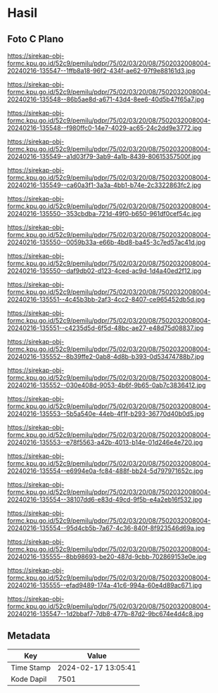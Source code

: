 # Hasil

## Foto C Plano

https://sirekap-obj-formc.kpu.go.id/52c9/pemilu/pdpr/75/02/03/20/08/7502032008004-20240216-135547--1ffb8a18-96f2-434f-ae62-97f9e88161d3.jpg

https://sirekap-obj-formc.kpu.go.id/52c9/pemilu/pdpr/75/02/03/20/08/7502032008004-20240216-135548--86b5ae8d-a671-43d4-8ee6-40d5b47f65a7.jpg

https://sirekap-obj-formc.kpu.go.id/52c9/pemilu/pdpr/75/02/03/20/08/7502032008004-20240216-135548--f980ffc0-14e7-4029-ac65-24c2dd9e3772.jpg

https://sirekap-obj-formc.kpu.go.id/52c9/pemilu/pdpr/75/02/03/20/08/7502032008004-20240216-135549--a1d03f79-3ab9-4a1b-8439-80615357500f.jpg

https://sirekap-obj-formc.kpu.go.id/52c9/pemilu/pdpr/75/02/03/20/08/7502032008004-20240216-135549--ca60a3f1-3a3a-4bb1-b74e-2c3322863fc2.jpg

https://sirekap-obj-formc.kpu.go.id/52c9/pemilu/pdpr/75/02/03/20/08/7502032008004-20240216-135550--353cbdba-721d-49f0-b650-961df0cef54c.jpg

https://sirekap-obj-formc.kpu.go.id/52c9/pemilu/pdpr/75/02/03/20/08/7502032008004-20240216-135550--0059b33a-e66b-4bd8-ba45-3c7ed57ac41d.jpg

https://sirekap-obj-formc.kpu.go.id/52c9/pemilu/pdpr/75/02/03/20/08/7502032008004-20240216-135550--daf9db02-d123-4ced-ac9d-1d4a40ed2f12.jpg

https://sirekap-obj-formc.kpu.go.id/52c9/pemilu/pdpr/75/02/03/20/08/7502032008004-20240216-135551--4c45b3bb-2af3-4cc2-8407-ce965452db5d.jpg

https://sirekap-obj-formc.kpu.go.id/52c9/pemilu/pdpr/75/02/03/20/08/7502032008004-20240216-135551--c4235d5d-6f5d-48bc-ae27-e48d75d08837.jpg

https://sirekap-obj-formc.kpu.go.id/52c9/pemilu/pdpr/75/02/03/20/08/7502032008004-20240216-135552--8b39ffe2-0ab8-4d8b-b393-0d53474788b7.jpg

https://sirekap-obj-formc.kpu.go.id/52c9/pemilu/pdpr/75/02/03/20/08/7502032008004-20240216-135552--030e408d-9053-4b6f-9b65-0ab7c3836412.jpg

https://sirekap-obj-formc.kpu.go.id/52c9/pemilu/pdpr/75/02/03/20/08/7502032008004-20240216-135553--5b5a540e-44eb-4f1f-b293-36770d40b0d5.jpg

https://sirekap-obj-formc.kpu.go.id/52c9/pemilu/pdpr/75/02/03/20/08/7502032008004-20240216-135553--e78f5563-a42b-4013-b14e-01d246e4e720.jpg

https://sirekap-obj-formc.kpu.go.id/52c9/pemilu/pdpr/75/02/03/20/08/7502032008004-20240216-135554--e6994e0a-fc84-488f-bb24-5d797971652c.jpg

https://sirekap-obj-formc.kpu.go.id/52c9/pemilu/pdpr/75/02/03/20/08/7502032008004-20240216-135554--38107dd6-e83d-49cd-9f5b-e4a2eb16f532.jpg

https://sirekap-obj-formc.kpu.go.id/52c9/pemilu/pdpr/75/02/03/20/08/7502032008004-20240216-135554--95d4cb5b-7a67-4c36-840f-8f923546d69a.jpg

https://sirekap-obj-formc.kpu.go.id/52c9/pemilu/pdpr/75/02/03/20/08/7502032008004-20240216-135555--8bb98693-be20-487d-9cbb-702869153e0e.jpg

https://sirekap-obj-formc.kpu.go.id/52c9/pemilu/pdpr/75/02/03/20/08/7502032008004-20240216-135555--efad9489-174a-41c6-994a-60e4d89ac671.jpg

https://sirekap-obj-formc.kpu.go.id/52c9/pemilu/pdpr/75/02/03/20/08/7502032008004-20240216-135547--1d2bbaf7-7db8-477b-87d2-9bc674e4d4c8.jpg


## Metadata

| Key        | Value               |
| ---------- | ------------------- |
| Time Stamp | 2024-02-17 13:05:41 |
| Kode Dapil | 7501                |



